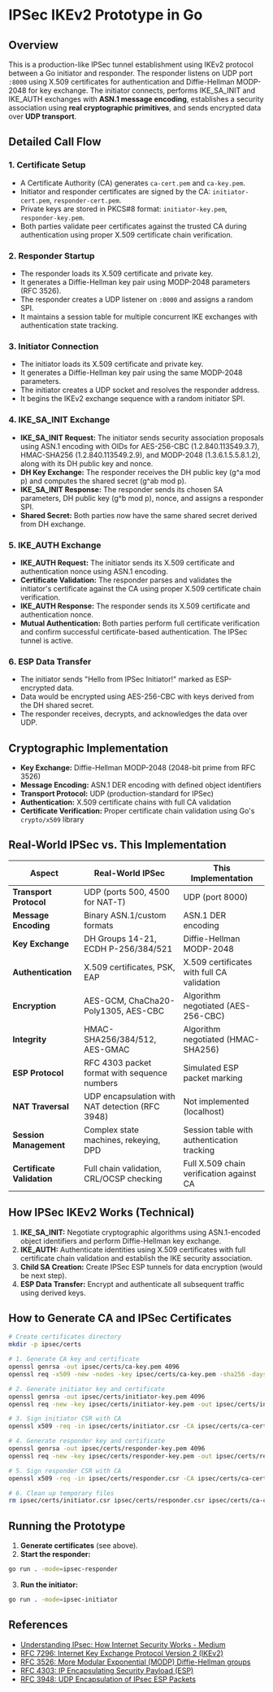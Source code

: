 # IPSec IKEv2 Prototype in Go

## Overview

This is a production-like IPSec tunnel establishment using IKEv2 protocol between a Go initiator and responder. The responder listens on UDP port `:8000` using X.509 certificates for authentication and Diffie-Hellman MODP-2048 for key exchange. The initiator connects, performs IKE_SA_INIT and IKE_AUTH exchanges with **ASN.1 message encoding**, establishes a security association using **real cryptographic primitives**, and sends encrypted data over **UDP transport**.

## Detailed Call Flow

### 1. Certificate Setup

- A Certificate Authority (CA) generates `ca-cert.pem` and `ca-key.pem`.
- Initiator and responder certificates are signed by the CA: `initiator-cert.pem`, `responder-cert.pem`.
- Private keys are stored in PKCS#8 format: `initiator-key.pem`, `responder-key.pem`.
- Both parties validate peer certificates against the trusted CA during authentication using proper X.509 certificate chain verification.

### 2. Responder Startup

- The responder loads its X.509 certificate and private key.
- It generates a Diffie-Hellman key pair using MODP-2048 parameters (RFC 3526).
- The responder creates a UDP listener on `:8000` and assigns a random SPI.
- It maintains a session table for multiple concurrent IKE exchanges with authentication state tracking.

### 3. Initiator Connection

- The initiator loads its X.509 certificate and private key.
- It generates a Diffie-Hellman key pair using the same MODP-2048 parameters.
- The initiator creates a UDP socket and resolves the responder address.
- It begins the IKEv2 exchange sequence with a random initiator SPI.

### 4. IKE_SA_INIT Exchange

- **IKE_SA_INIT Request:** The initiator sends security association proposals using ASN.1 encoding with OIDs for AES-256-CBC (1.2.840.113549.3.7), HMAC-SHA256 (1.2.840.113549.2.9), and MODP-2048 (1.3.6.1.5.5.8.1.2), along with its DH public key and nonce.
- **DH Key Exchange:** The responder receives the DH public key (g^a mod p) and computes the shared secret (g^ab mod p).
- **IKE_SA_INIT Response:** The responder sends its chosen SA parameters, DH public key (g^b mod p), nonce, and assigns a responder SPI.
- **Shared Secret:** Both parties now have the same shared secret derived from DH exchange.

### 5. IKE_AUTH Exchange

- **IKE_AUTH Request:** The initiator sends its X.509 certificate and authentication nonce using ASN.1 encoding.
- **Certificate Validation:** The responder parses and validates the initiator's certificate against the CA using proper X.509 certificate chain verification.
- **IKE_AUTH Response:** The responder sends its X.509 certificate and authentication nonce.
- **Mutual Authentication:** Both parties perform full certificate verification and confirm successful certificate-based authentication. The IPSec tunnel is active.

### 6. ESP Data Transfer

- The initiator sends "Hello from IPSec Initiator!" marked as ESP-encrypted data.
- Data would be encrypted using AES-256-CBC with keys derived from the DH shared secret.
- The responder receives, decrypts, and acknowledges the data over UDP.

## Cryptographic Implementation

- **Key Exchange:** Diffie-Hellman MODP-2048 (2048-bit prime from RFC 3526)
- **Message Encoding:** ASN.1 DER encoding with defined object identifiers
- **Transport Protocol:** UDP (production-standard for IPSec)
- **Authentication:** X.509 certificate chains with full CA validation
- **Certificate Verification:** Proper certificate chain validation using Go's `crypto/x509` library

## Real-World IPSec vs. This Implementation

| Aspect                     | Real-World IPSec                                | This Implementation                        |
| -------------------------- | ----------------------------------------------- | ------------------------------------------ |
| **Transport Protocol**     | UDP (ports 500, 4500 for NAT-T)                 | UDP (port 8000)                            |
| **Message Encoding**       | Binary ASN.1/custom formats                     | ASN.1 DER encoding                         |
| **Key Exchange**           | DH Groups 14-21, ECDH P-256/384/521             | Diffie-Hellman MODP-2048                   |
| **Authentication**         | X.509 certificates, PSK, EAP                    | X.509 certificates with full CA validation |
| **Encryption**             | AES-GCM, ChaCha20-Poly1305, AES-CBC             | Algorithm negotiated (AES-256-CBC)         |
| **Integrity**              | HMAC-SHA256/384/512, AES-GMAC                   | Algorithm negotiated (HMAC-SHA256)         |
| **ESP Protocol**           | RFC 4303 packet format with sequence numbers    | Simulated ESP packet marking               |
| **NAT Traversal**          | UDP encapsulation with NAT detection (RFC 3948) | Not implemented (localhost)                |
| **Session Management**     | Complex state machines, rekeying, DPD           | Session table with authentication tracking |
| **Certificate Validation** | Full chain validation, CRL/OCSP checking        | Full X.509 chain verification against CA   |

## How IPSec IKEv2 Works (Technical)

1. **IKE_SA_INIT:** Negotiate cryptographic algorithms using ASN.1-encoded object identifiers and perform Diffie-Hellman key exchange.
2. **IKE_AUTH:** Authenticate identities using X.509 certificates with full certificate chain validation and establish the IKE security association.
3. **Child SA Creation:** Create IPSec ESP tunnels for data encryption (would be next step).
4. **ESP Data Transfer:** Encrypt and authenticate all subsequent traffic using derived keys.

## How to Generate CA and IPSec Certificates

```bash
# Create certificates directory
mkdir -p ipsec/certs

# 1. Generate CA key and certificate
openssl genrsa -out ipsec/certs/ca-key.pem 4096
openssl req -x509 -new -nodes -key ipsec/certs/ca-key.pem -sha256 -days 3650 -out ipsec/certs/ca-cert.pem -subj "/CN=MyRootCA"

# 2. Generate initiator key and certificate
openssl genrsa -out ipsec/certs/initiator-key.pem 4096
openssl req -new -key ipsec/certs/initiator-key.pem -out ipsec/certs/initiator.csr -subj "/CN=ipsec-initiator"

# 3. Sign initiator CSR with CA
openssl x509 -req -in ipsec/certs/initiator.csr -CA ipsec/certs/ca-cert.pem -CAkey ipsec/certs/ca-key.pem -CAcreateserial -out ipsec/certs/initiator-cert.pem -days 365 -sha256

# 4. Generate responder key and certificate
openssl genrsa -out ipsec/certs/responder-key.pem 4096
openssl req -new -key ipsec/certs/responder-key.pem -out ipsec/certs/responder.csr -subj "/CN=ipsec-responder"

# 5. Sign responder CSR with CA
openssl x509 -req -in ipsec/certs/responder.csr -CA ipsec/certs/ca-cert.pem -CAkey ipsec/certs/ca-key.pem -CAcreateserial -out ipsec/certs/responder-cert.pem -days 365 -sha256

# 6. Clean up temporary files
rm ipsec/certs/initiator.csr ipsec/certs/responder.csr ipsec/certs/ca-cert.srl
```

## Running the Prototype

1. **Generate certificates** (see above).
2. **Start the responder:**

```bash
go run . -mode=ipsec-responder
```

3. **Run the initiator:**

```bash
go run . -mode=ipsec-initiator
```

## References

- [Understanding IPsec: How Internet Security Works - Medium](https://medium.com/@chmodshubham/understanding-ipsec-how-internet-security-works-201665db33af)
- [RFC 7296: Internet Key Exchange Protocol Version 2 (IKEv2)](https://tools.ietf.org/rfc/rfc7296.txt)
- [RFC 3526: More Modular Exponential (MODP) Diffie-Hellman groups](https://tools.ietf.org/rfc/rfc3526.txt)
- [RFC 4303: IP Encapsulating Security Payload (ESP)](https://tools.ietf.org/rfc/rfc4303.txt)
- [RFC 3948: UDP Encapsulation of IPsec ESP Packets](https://tools.ietf.org/rfc/rfc3948.txt)
